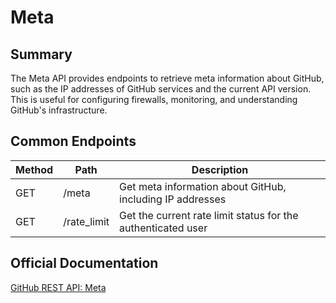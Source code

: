 # Meta

## Summary
The Meta API provides endpoints to retrieve meta information about GitHub, such as the IP addresses of GitHub services and the current API version. This is useful for configuring firewalls, monitoring, and understanding GitHub's infrastructure.

## Common Endpoints

| Method | Path | Description |
|--------|------|-------------|
| GET    | /meta | Get meta information about GitHub, including IP addresses |
| GET    | /rate_limit | Get the current rate limit status for the authenticated user |

## Official Documentation
[GitHub REST API: Meta](https://docs.github.com/en/rest/meta)